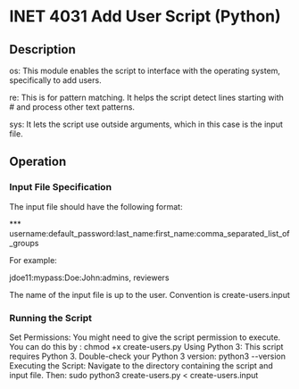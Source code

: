 # INET 4031 Add User Script (Python)

## Description

os: This module enables the script to interface with the operating system, specifically to add users.

re: This is for pattern matching. It helps the script detect lines starting with # and process other text patterns.

sys: It lets the script use outside arguments, which in this case is the input file.

## Operation 

### Input File Specification 

The input file should have the following format:

*** username:default_password:last_name:first_name:comma_separated_list_of_groups

For example:

jdoe11:mypass:Doe:John:admins, reviewers

The name of the input file is up to the user. Convention is create-users.input

### Running the Script
Set Permissions: You might need to give the script permission to execute. You can do this by : chmod +x create-users.py
Using Python 3: This script requires Python 3. Double-check your Python 3 version: python3 --version
Executing the Script: Navigate to the directory containing the script and input file. Then: sudo python3 create-users.py < create-users.input
